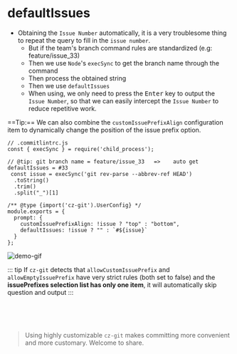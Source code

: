 # defaultIssues

- Obtaining the `Issue Number` automatically, it is a very troublesome thing to repeat the query to fill in the `issue number`.
  - But if the team's branch command rules are standardized (e.g: feature/issue_33)
  - Then we use `Node`'s `execSync` to get the branch name through the command
  - Then process the obtained string
  - Then we use `defaultIssues`
  - When using, we only need to press the <kbd>Enter</kbd> key to output the `Issue Number`, so that we can easily intercept the `Issue Number` to reduce repetitive work.


==Tip:== We can also combine the `customIssuePrefixAlign` configuration item to dynamically change the position of the issue prefix option.

```js{5-8,13-14}
// .commitlintrc.js 
const { execSync } = require('child_process');

// @tip: git branch name = feature/issue_33   =>    auto get defaultIssues = #33
 const issue = execSync('git rev-parse --abbrev-ref HEAD')
  .toString()
  .trim()
  .split("_")[1]

/** @type {import('cz-git').UserConfig} */
module.exports = {
  prompt: {
    customIssuePrefixAlign: !issue ? "top" : "bottom",
    defaultIssues: !issue ? "" : `#${issue}`
  }
};
```

![demo-gif](https://user-images.githubusercontent.com/40693636/162552804-132aab02-4b02-4006-9e41-aeae4f825948.gif) <!-- size=688x265 -->


::: tip
If `cz-git` detects that `allowCustomIssuePrefix` and `allowEmptyIssuePrefix` have very strict rules (both set to false) and the **issuePrefixes selection list has only one item**, it will automatically skip question and output
:::

<br>
<br>
<br>

> Using highly customizable `cz-git` makes committing more convenient and more customary. Welcome to share.
